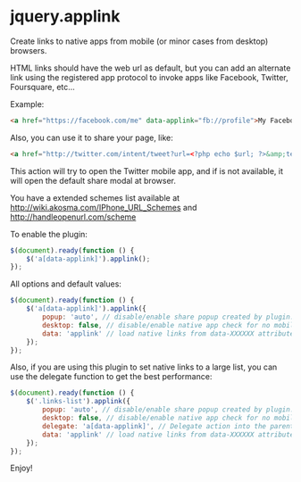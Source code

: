 jquery.applink
==============

Create links to native apps from mobile (or minor cases from desktop) browsers.

HTML links should have the web url as default, but you can add an alternate link using the registered app protocol to invoke apps like Facebook, Twitter, Foursquare, etc...

Example:

```html
<a href="https://facebook.com/me" data-applink="fb://profile">My Facebook Profile</a>
```

Also, you can use it to share your page, like:

```html
<a href="http://twitter.com/intent/tweet?url=<?php echo $url; ?>&amp;text=<?php echo urlencode($text); ?>" data-applink="twitter://post?url=<?php echo $url; ?>&amp;text=<?php echo urlencode($text); ?>">Share My Web in Twitter</a>
```

This action will try to open the Twitter mobile app, and if is not available, it will open the default share modal at browser.

You have a extended schemes list available at http://wiki.akosma.com/IPhone_URL_Schemes and http://handleopenurl.com/scheme

To enable the plugin:

```javascript
$(document).ready(function () {
	$('a[data-applink]').applink();
});
```

All options and default values:

```javascript
$(document).ready(function () {
	$('a[data-applink]').applink({
		popup: 'auto', // disable/enable share popup created by plugin. If auto, olny will be enabled to facebook and twitter domains
		desktop: false, // disable/enable native app check for no mobile devices
		data: 'applink' // load native links from data-XXXXXX attribute
	});
});
```

Also, if you are using this plugin to set native links to a large list, you can use the delegate function to get the best performance:

```javascript
$(document).ready(function () {
	$('.links-list').applink({
		popup: 'auto', // disable/enable share popup created by plugin. If auto, olny will be enabled to facebook and twitter domains
		desktop: false, // disable/enable native app check for no mobile devices
		delegate: 'a[data-applink]', // Delegate action into the parent element (default is null)
		data: 'applink' // load native links from data-XXXXXX attribute
	});
});
```

Enjoy!
